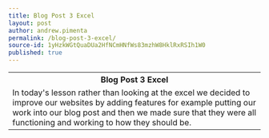 ```yaml
---
title: Blog Post 3 Excel
layout: post
author: andrew.pimenta
permalink: /blog-post-3-excel/
source-id: 1yHzkWGtQuaDUa2HfNCmHNfWs83mzhW8HklRxRSIh1W0
published: true
---
```

<table>
  <tr>
    <th>Blog Post 3 Excel</th>
  </tr>
  <tr>
    <td>In today's lesson rather than looking at the excel we decided to improve our websites by adding features for example putting our work into our blog post and then we made sure that they were all functioning and working to how they should be.</td>
  </tr>
</table>


